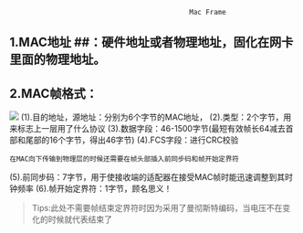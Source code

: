 												Mac Frame



## 1.MAC地址 ##：硬件地址或者物理地址，固化在网卡里面的物理地址。

## 2.MAC帧格式： ##
![](http://i.imgur.com/cUTlJqN.png)
(1).目的地址，源地址：分别为6个字节的MAC地址，
(2).类型：2个字节，用来标志上一层用了什么协议
(3).数据字段：46-1500字节(最短有效帧长64减去首部和尾部的16个字节，得出46字节)
(4).FCS字段：进行CRC校验

	在MAC向下传输到物理层的时候还需要在帧头部插入前同步码和帧开始定界符

(5).前同步码：7字节，用于使接收端的适配器在接受MAC帧时能迅速调整到其时钟频率
(6).帧开始定界符：1字节，顾名思义！

> Tips:此处不需要帧结束定界符时因为采用了曼彻斯特编码，当电压不在变化的时候就代表结束了
> 